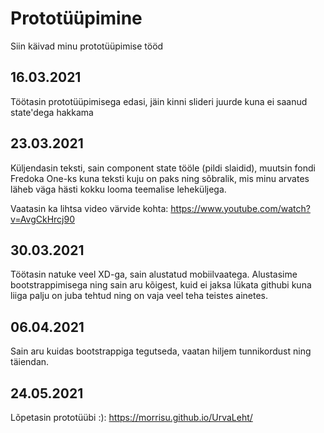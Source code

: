# Prototüüpimine
Siin käivad minu prototüüpimise tööd

## 16.03.2021
Töötasin prototüüpimisega edasi, jäin kinni slideri juurde kuna ei saanud state'dega hakkama

## 23.03.2021
Küljendasin teksti, sain component state tööle (pildi slaidid), muutsin fondi Fredoka One-ks kuna teksti kuju on paks ning sõbralik, mis minu arvates läheb väga hästi kokku looma teemalise leheküljega.

Vaatasin ka lihtsa video värvide kohta: https://www.youtube.com/watch?v=AvgCkHrcj90

## 30.03.2021
Töötasin natuke veel XD-ga, sain alustatud mobiilvaatega.
Alustasime bootstrappimisega ning sain aru kõigest, kuid ei jaksa lükata githubi kuna liiga palju on juba tehtud ning on vaja veel teha teistes ainetes.

## 06.04.2021
Sain aru kuidas bootstrappiga tegutseda, vaatan hiljem tunnikordust ning täiendan.

## 24.05.2021

Lõpetasin prototüübi :): https://morrisu.github.io/UrvaLeht/
